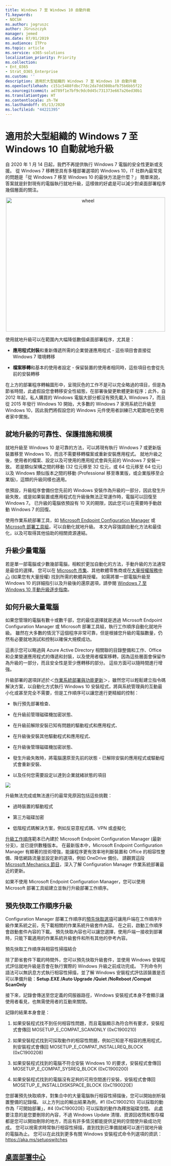 ```yaml
---
title: Windows 7 至 Windows 10 自動升級
f1.keywords:
- NOCSH
ms.author: jogruszc
author: JGruszczyk
manager: jemed
ms.date: 07/01/2019
ms.audience: ITPro
ms.topic: article
ms.service: o365-solutions
localization_priority: Priority
ms.collection:
- Ent_O365
- Strat_O365_Enterprise
ms.custom: ''
description: 適用於大型組織的 Windows 7 至 Windows 10 自動升級
ms.openlocfilehash: c151c5488fdbc77dc2da7dd308bafb75b6bb5f22
ms.sourcegitcommit: ad789f1e7bf9c9dc0d45c731373e667a26ed30b1
ms.translationtype: HT
ms.contentlocale: zh-TW
ms.lasthandoff: 05/13/2020
ms.locfileid: "44221395"
---
```

# <a name="windows-7-to-windows-10-automated-in-place-upgrades-for-large-organizations"></a>適用於大型組織的 Windows 7 至 Windows 10 自動就地升級

自 2020 年 1 月 14 日起，我們不再提供執行 Windows 7 電腦的安全性更新或支援。 從 Windows 7 移轉至具有多種部署選項的 Windows 10，IT 社群內最常見的問題是「從 Windows 7 移至 Windows 10 的最快方法是什麼？」 簡單來說，答案就是針對現有的電腦執行就地升級，這樣做的好處是可以減少對桌面部署程序幾個層面的關注。

<center><img src="../media/windows-7-to-windows-10-upgrade-automated-media/windows-7-to-windows-10-upgrade-automated-media-1.png" alt="wheel" height="421" width="500" /></center>

使用就地升級可以在範圍內大幅降低數個桌面部署程序，尤其是：

  - **應用程式封裝**和重新傳遞所需的企業營運應用程式 - 這些項目會直接從 Windows 7 環境轉移

  - **檔案移轉**和基本的使用者設定 - 保留裝置的使用者相同時，這些項目也會從先前的安裝轉移

在上方的部署程序轉輪圖形中，呈現灰色的工作不是可以完全略過的項目，但是為節省時間，此處假設您會轉移安全性組態，在部署後變更軟體更新程序；此外，自 2012 年起，私人購買的 Windows 電腦大部分都沒有預先載入 Windows 7，而且從 2015 年發行 Windows 10 開始，大多數的 Windows 7 家用系統已升級至 Windows 10，因此我們將假設您的 Windows 元件使用者訓練已大範圍地在使用者家中實施。

## <a name="in-place-upgrade-reliability-safeguards-and-scale"></a>就地升級的可靠性、保護措施和規模

就地升級至 Windows 10 是可靠的方法，可以將現有執行 Windows 7 或更新版裝置移至 Windows 10，而且不需要移轉檔案或重新安裝應用程式。 就地升級之後，使用者的檔案、設定以及可使用的應用程式會與先前的 Windows 7 安裝一致。 若是類似架構之間的移動 (32 位元移至 32 位元，或 64 位元移至 64 位元) 以及 Windows 類似版本之間的移動 (Professional 移至專業版，或企業版移至企業版)，這類的升級同樣也適用。

依預設，升級程序會備份您先前的 Windows 安裝作為升級的一部分，因此發生升級失敗，或是如果裝置或應用程式在升級後無法正常運作時，電腦可以回復至 Windows 7。 已升級的電腦依預設有 10 天的期限，因此您可以在需要時手動啟動 Windows 7 的回復。

使用作業系統部署工具，如 [Microsoft Endpoint Configuration Manager](https://docs.microsoft.com/mem/configmgr/osd/deploy-use/create-a-task-sequence-to-upgrade-an-operating-system) 或 [Microsoft 部署工具組](https://docs.microsoft.com/windows/deployment/upgrade/upgrade-to-windows-10-with-the-microsoft-deployment-toolkit)，可以自動化就地升級。 本文內容強調自動化方法和最佳化，以及可取得其他協助的相關資源連結。

## <a name="upgrading-a-small-number-of-computers"></a>升級少量電腦

若是單一部電腦或少數幾部電腦，相較於更加自動化的方法，手動升級的方法通常是最佳的選擇。 您可以在 [Microsoft 市集](https://go.microsoft.com/fwlink/p/?LinkId=808282)、其他軟體零售商或在[大量授權服務中心](https://www.microsoft.com/licensing/servicecenter/default.aspx) (如果您有大量授權) 找到所需的軟體與授權。 如需將單一部電腦升級至 Windows 10 的詳細指引以及升級後的還原選項，請參閱 [Windows 7 至 Windows 10 手動升級逐步指南](https://docs.microsoft.com/microsoft-365/enterprise/windows-7-to-windows-10-upgrade)。

## <a name="how-to-upgrade-many-computers"></a>如何升級大量電腦

如果您管理的電腦有數十或數千部，您的最佳選擇就是透過 Microsoft Endpoint Configuration Manager 或 Microsoft 部署工具組，執行工作順序自動化就地升級。 雖然在大多數的情況下這個程序非常可靠，但是根據您升級的電腦數量，仍然有必要就地測試和控制以確保大規模成功。

這表示您可以略過與 Azure Active Directory 相關聯的目錄整備和工作、Office 和企業營運應用程式的傳遞和封裝，以及使用者檔案移轉，因為這些層面會保留作為升級的一部分，而且安全性是至少應轉移的部分。 這些方面可以隨時間進行增強。

升級部署的選項詳述於＜[作業系統部署與功能更新](https://www.aka.ms/mdd6)＞，雖然您可以輕鬆建立指令碼解決方案，以自動化方式執行 Windows 10 安裝程式，將與系統管理員的互動最小化或甚至完全不需要，但是工作順序可以讓您進行更精細的控制：

  - 執行預先部署檢查、

  - 在升級前管理磁碟機加密狀態、

  - 在升級前解除安裝已知有問題的驅動程式和應用程式、

  - 在升級後安裝其他驅動程式和應用程式、

  - 在升級後管理磁碟機加密狀態、

  - 發生升級失敗時，將電腦還原至先前的狀態 - 已解除安裝的應用程式或驅動程式會重新安裝、

  - 以及任何您需要設定以達到企業就緒狀態的項目

![](../media/windows-7-to-windows-10-upgrade-automated-media/windows-7-to-windows-10-upgrade-automated-media-2.png)

升級無法完成或無法進行的最常見原因包括這些挑戰：

  - 過時裝置的驅動程式

  - 第三方<sup></sup>磁碟加密

  - 低階程式碼解決方案，例如反惡意程式碼、VPN 或虛擬化

[升級工作順序](https://docs.microsoft.com/mem/configmgr/osd/deploy-use/create-a-task-sequence-to-upgrade-an-operating-system)範本已內建於 Microsoft Endpoint Configuration Manager (最新分支)，並已提供數種版本。 在最新版本中，Microsoft Endpoint Configuration Manager 有顯著的技術增強，能讓程序更有效率地判斷裝置和 Office 的相容性整備、降低網路流量並設定新的選項，例如 OneDrive 備份。 請觀賞這段 [Microsoft Mechanics 節目](https://youtu.be/CYRnAmCD7ls)，深入了解 Configuration Manager 作業系統部署最近的更新。

如果不使用 Microsoft Endpoint Configuration Manager，您可以使用 Microsoft 部署工具組建立並執行升級部署工作順序。

## <a name="pre-cache-task-sequence-upgrades"></a>預先快取工作順序升級

Configuration Manager 部署工作順序的[預先快取選項](https://docs.microsoft.com/mem/configmgr/osd/deploy-use/create-a-task-sequence-to-upgrade-an-operating-system#configure-pre-cache-content)可讓用戶端在工作順序升級作業系統之前，先下載相關的作業系統升級套件內容。 在之前，啟動工作順序會啟動套件內容的下載。 預先快取內容也可以讓您選擇，使用戶端一接收到部署時，只能下載適用的作業系統升級套件和所有其他的參考內容。

預先快取工作順序與相容性掃描結合

除了節省套件下載的時間外，您可以預先快取升級套件，並使用 Windows 安裝程式評估就地升級是否會在執行實際的 Windows 升級之前成功完成。 下列命令列語法可以無訊息方式執行相容性掃描，並了解 Windows 安裝程式評估該裝置是否可以準備升級：**Setup.EXE /Auto Upgrade /Quiet /NoReboot /Compat ScanOnly**

接下來，記錄會傳送至您定義的伺服器路徑，Windows 安裝程式本身不會顯示讓使用者看見，也無需使用者的互動來關閉。

記錄的結果本身會是：

1.  如果安裝程式找不到任何相容性問題，而且電腦顯示為符合所有要求，安裝程式會傳回 MOSETUP\_E\_COMPAT\_SCANONLY (0xC1900210)

2.  如果安裝程式找到可採取動作的相容性問題，例如已知是不相容的應用程式，則安裝程式會傳回 MOSETUP\_E\_COMPAT\_INSTALLREQ\_BLOCK (0xC1900208)

3.  如果安裝程式找到的電腦不符合安裝 Windows 10 的要求，安裝程式會傳回 MOSETUP\_E\_COMPAT\_SYSREQ\_BLOCK (0xC1900200)

4.  如果安裝程式找到的電腦沒有足夠的可用空間進行安裝，安裝程式會傳回 MOSETUP\_E\_INSTALLDISKSPACE\_BLOCK (0xC190020E)

您部署預先快取順序，對集合中的大量電腦執行相容性掃描後，您可以開始剖析裝置整備的記錄檔。 以上方列出的輸出結果為例，\#1 (0xC1900210) 可以採取的動作為「可開始部署」，\#4 (0xC190020E) 可以採取的動作為釋放磁碟空間。 此處要注意的是您要刪除的內容，不過 Windows Update 清理、資源回收筒和暫存檔都是您可以開始刪除的地方，而且有許多情況都能提供足夠的空間使升級成功完成。 您可以視需求時常執行相容性掃描，直到找到已準備就緒可以進行就地升級的電腦為止。 您可以在此找到更多有關 Windows 安裝程式命令列選項的資訊：<https://aka.ms/setupswitches>

## <a name="desktop-deployment-center"></a>[桌面部署中心](https://aka.ms/howtoshift)
